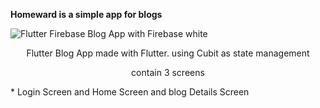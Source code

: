 **Homeward is a simple app for blogs** 

![Flutter Firebase Blog App with Firebase white](https://i.ibb.co/G2KmwGz/Screenshot-1616668895.png)




<p align= "center">
Flutter Blog App made with Flutter. using Cubit as state management
</p>
<p align= "center">
contain 3 screens
</p>
* Login Screen and Home Screen and blog Details Screen


